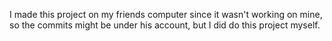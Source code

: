 I made this project on my friends computer since it wasn't working on mine, so the commits might be under his account, but I did do this project myself.
